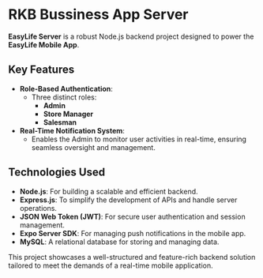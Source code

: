 # RKB Bussiness App Server

**EasyLife Server** is a robust Node.js backend project designed to power the **EasyLife Mobile App**. 

## Key Features

- **Role-Based Authentication**: 
  - Three distinct roles:
    - **Admin**
    - **Store Manager**
    - **Salesman**
- **Real-Time Notification System**: 
  - Enables the Admin to monitor user activities in real-time, ensuring seamless oversight and management.

## Technologies Used

- **Node.js**: For building a scalable and efficient backend.
- **Express.js**: To simplify the development of APIs and handle server operations.
- **JSON Web Token (JWT)**: For secure user authentication and session management.
- **Expo Server SDK**: For managing push notifications in the mobile app.
- **MySQL**: A relational database for storing and managing data.

This project showcases a well-structured and feature-rich backend solution tailored to meet the demands of a real-time mobile application.
